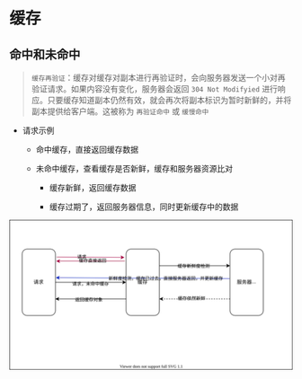 # 缓存

## 命中和未命中

> `缓存再验证`：缓存对缓存对副本进行再验证时，会向服务器发送一个小对再验证请求。如果内容没有变化，服务器会返回 `304 Not Modifyied` 进行响应。只要缓存知道副本仍然有效，就会再次将副本标识为暂时新鲜的，并将副本提供给客户端。这被称为 `再验证命中` 或 `缓慢命中`

- 请求示例

  - 命中缓存，直接返回缓存数据

  - 未命中缓存，查看缓存是否新鲜，缓存和服务器资源比对

    - 缓存新鲜，返回缓存数据

    - 缓存过期了，返回服务器信息，同时更新缓存中的数据

![image text](./images/cache.drawio.svg)



